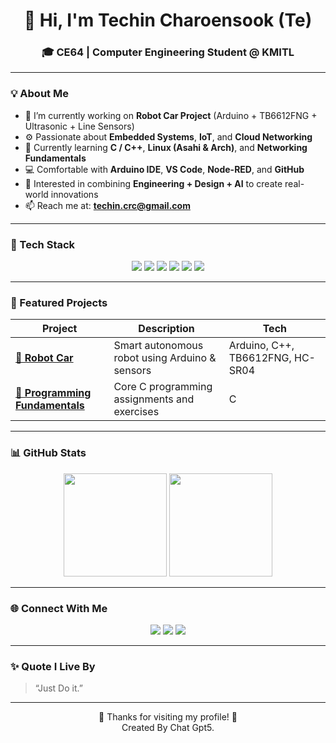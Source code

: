 <!-- Banner Section -->
<h1 align="center">👋 Hi, I'm <b>Techin Charoensook</b> (Te)</h1>
<h3 align="center">🎓 CE64 | Computer Engineering Student @ KMITL</h3>

---

### 💡 About Me  
- 🔭 I’m currently working on **Robot Car Project** (Arduino + TB6612FNG + Ultrasonic + Line Sensors)  
- ⚙️ Passionate about **Embedded Systems**, **IoT**, and **Cloud Networking**  
- 🌱 Currently learning **C / C++**, **Linux (Asahi & Arch)**, and **Networking Fundamentals**  
- 💻 Comfortable with **Arduino IDE**, **VS Code**, **Node-RED**, and **GitHub**  
- 🎨 Interested in combining **Engineering + Design + AI** to create real-world innovations  
- 📫 Reach me at: **techin.crc@gmail.com**  

---

### 🧰 Tech Stack  
<p align="center">
  <img src="https://img.shields.io/badge/C-00599C?logo=c&logoColor=white&style=for-the-badge"/>
  <img src="https://img.shields.io/badge/C++-004482?logo=cplusplus&logoColor=white&style=for-the-badge"/>
  <img src="https://img.shields.io/badge/Arduino-00979D?logo=arduino&logoColor=white&style=for-the-badge"/>
  <img src="https://img.shields.io/badge/Linux-FCC624?logo=linux&logoColor=black&style=for-the-badge"/>
  <img src="https://img.shields.io/badge/Node--RED-8F0000?logo=nodered&logoColor=white&style=for-the-badge"/>
  <img src="https://img.shields.io/badge/GitHub-181717?logo=github&logoColor=white&style=for-the-badge"/>
</p>

---

### 🚀 Featured Projects  

| Project | Description | Tech |
|----------|--------------|------|
| [**🤖 Robot Car**](https://github.com/Telnwza/RobotCar) | Smart autonomous robot using Arduino & sensors | Arduino, C++, TB6612FNG, HC-SR04 |
| [**🧠 Programming Fundamentals**](https://github.com/Telnwza/Te-Programming-Fundamental-Assignment-2568) | Core C programming assignments and exercises | C |

---

### 📊 GitHub Stats  

<p align="center">
  <img src="https://github-readme-stats.vercel.app/api?username=Telnwza&show_icons=true&theme=tokyonight&hide_border=true" height="165"/>
  <img src="https://github-readme-stats.vercel.app/api/top-langs/?username=Telnwza&layout=compact&theme=tokyonight&hide_border=true" height="165"/>
</p>

---

### 🌐 Connect With Me  

<p align="center">
  <a href="mailto:techin.crc@gmail.com"><img src="https://img.shields.io/badge/Gmail-D14836?logo=gmail&logoColor=white&style=for-the-badge"/></a>
  <a href="https://github.com/Telnwza"><img src="https://img.shields.io/badge/GitHub-100000?logo=github&logoColor=white&style=for-the-badge"/></a>
  <a href="https://www.instagram.com/te.__lnwza"><img src="https://img.shields.io/badge/Instagram-E4405F?logo=instagram&logoColor=white&style=for-the-badge"/></a>
</p>

---

### ✨ Quote I Live By
> “Just Do it.”

---

<!-- Footer -->
<p align="center">
  🌟 Thanks for visiting my profile! 🌟 <br>
  Created By Chat Gpt5.
</p>
